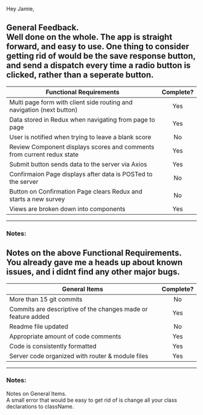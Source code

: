 Hey Jamie,

General Feedback.     
Well done on the whole. The app is straight forward, and easy to use. One thing to consider getting rid of would be the save response button, and send a dispatch every time a radio button is clicked, rather than a seperate button.
---
| Functional Requirements | Complete? |
| --- | :---: |
| Multi page form with client side routing and navigation (next button) | Yes |
| Data stored in Redux when navigating from page to page | Yes |
| User is notified when trying to leave a blank score | No |
| Review Component displays scores and comments from current redux state | Yes |
| Submit button sends data to the server via Axios | Yes |
| Confirmaion Page displays after data is POSTed to the server | No | 
| Button on Confirmation Page clears Redux and starts a new survey | No |
| Views are broken down into components | Yes |

---
### Notes:      

Notes on the above Functional Requirements.    
You already gave me a heads up about known issues, and i didnt find any other major bugs.
---
| General Items | Complete? |
| --- | :---: |
| More than 15 git commits | No |
| Commits are descriptive of the changes made or feature added | Yes |
| Readme file updated | No |
| Appropriate amount of code comments | Yes |
| Code is consistently formatted | Yes |
| Server code organized with router & module files | Yes |

---
### Notes:      

Notes on General Items.    
 A small error that would be easy to get rid of is change all your class declarations to className.
